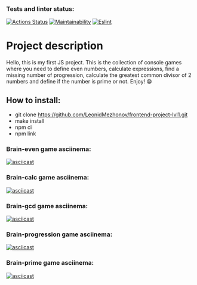 ### Tests and linter status:
[![Actions Status](https://github.com/LeonidMezhonov/frontend-project-lvl1/workflows/hexlet-check/badge.svg)](https://github.com/LeonidMezhonov/frontend-project-lvl1/actions)
[![Maintainability](https://api.codeclimate.com/v1/badges/a99a88d28ad37a79dbf6/maintainability)](https://codeclimate.com/github/codeclimate/codeclimate/maintainability)
[![Eslint](https://github.com/LeonidMezhonov/frontend-project-lvl1/workflows/Eslint/badge.svg)](https://github.com/LeonidMezhonov/frontend-project-lvl1/actions/workflows/nodejs.yml) 

# Project description
Hello, this is my first JS project. This is the collection of console games where you need to define even numbers, calculate expressions, find a missing number of progression, calculate the greatest common divisor of 2 numbers and define if the number is prime or not. Enjoy! 😁 

## How to install: 
- git clone https://github.com/LeonidMezhonov/frontend-project-lvl1.git
- make install
- npm ci
- npm link

### Brain-even game asciinema:
[![asciicast](https://asciinema.org/a/YuCkVuNBvPw1U8WwhreR7WkFm.svg)](https://asciinema.org/a/YuCkVuNBvPw1U8WwhreR7WkFm)

### Brain-calc game asciinema:
[![asciicast](https://asciinema.org/a/eyxe4v6BRnXDmDiJ8yrc7RdT5.svg)](https://asciinema.org/a/eyxe4v6BRnXDmDiJ8yrc7RdT5)

### Brain-gcd game asciinema:
[![asciicast](https://asciinema.org/a/UNpVoVvEnp0cnghfMFreJGEM4.svg)](https://asciinema.org/a/UNpVoVvEnp0cnghfMFreJGEM4)

### Brain-progression game asciinema:
[![asciicast](https://asciinema.org/a/wXklJUIGhOZFFMuxWz5o3UYbe.svg)](https://asciinema.org/a/wXklJUIGhOZFFMuxWz5o3UYbe)

### Brain-prime game asciinema:
[![asciicast](https://asciinema.org/a/B3SbYlEEGvdjHxEGkLZRueOvX.svg)](https://asciinema.org/a/B3SbYlEEGvdjHxEGkLZRueOvX)